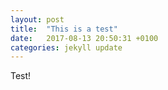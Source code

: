 ```yaml
---
layout: post
title:  "This is a test"
date:   2017-08-13 20:50:31 +0100
categories: jekyll update
---
```

Test!